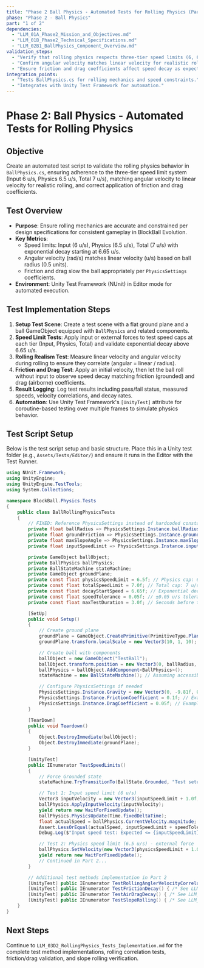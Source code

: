 ```yaml
---
title: "Phase 2 Ball Physics - Automated Tests for Rolling Physics (Part 1 of 2)"
phase: "Phase 2 - Ball Physics"
part: "1 of 2"
dependencies:
  - "LLM_01A_Phase2_Mission_and_Objectives.md"
  - "LLM_01B_Phase2_Technical_Specifications.md"
  - "LLM_02B1_BallPhysics_Component_Overview.md"
validation_steps:
  - "Verify that rolling physics respects three-tier speed limits (6, 6.5, 7 u/s)."
  - "Confirm angular velocity matches linear velocity for realistic rolling."
  - "Ensure friction and drag coefficients affect speed decay as expected."
integration_points:
  - "Tests BallPhysics.cs for rolling mechanics and speed constraints."
  - "Integrates with Unity Test Framework for automation."
---
```


# Phase 2: Ball Physics - Automated Tests for Rolling Physics

## Objective
Create an automated test script to validate the rolling physics behavior in `BallPhysics.cs`, ensuring adherence to the three-tier speed limit system (Input 6 u/s, Physics 6.5 u/s, Total 7 u/s), matching angular velocity to linear velocity for realistic rolling, and correct application of friction and drag coefficients.

## Test Overview
- **Purpose**: Ensure rolling mechanics are accurate and constrained per design specifications for consistent gameplay in BlockBall Evolution.
- **Key Metrics**:
  - Speed limits: Input (6 u/s), Physics (6.5 u/s), Total (7 u/s) with exponential decay starting at 6.65 u/s.
  - Angular velocity (rad/s) matches linear velocity (u/s) based on ball radius (0.5 units).
  - Friction and drag slow the ball appropriately per `PhysicsSettings` coefficients.
- **Environment**: Unity Test Framework (NUnit) in Editor mode for automated execution.

## Test Implementation Steps
1. **Setup Test Scene**: Create a test scene with a flat ground plane and a ball GameObject equipped with `BallPhysics` and related components.
2. **Speed Limit Tests**: Apply input or external forces to test speed caps at each tier (Input, Physics, Total) and validate exponential decay above 6.65 u/s.
3. **Rolling Realism Test**: Measure linear velocity and angular velocity during rolling to ensure they correlate (angular = linear / radius).
4. **Friction and Drag Test**: Apply an initial velocity, then let the ball roll without input to observe speed decay matching friction (grounded) and drag (airborne) coefficients.
5. **Result Logging**: Log test results including pass/fail status, measured speeds, velocity correlations, and decay rates.
6. **Automation**: Use Unity Test Framework's `[UnityTest]` attribute for coroutine-based testing over multiple frames to simulate physics behavior.

## Test Script Setup
Below is the test script setup and basic structure. Place this in a Unity test folder (e.g., `Assets/Tests/Editor/`) and ensure it runs in the Editor with the Test Runner.

```csharp
using NUnit.Framework;
using UnityEngine;
using UnityEngine.TestTools;
using System.Collections;

namespace BlockBall.Physics.Tests
{
    public class BallRollingPhysicsTests
    {
        // FIXED: Reference PhysicsSettings instead of hardcoded constants
        private float ballRadius => PhysicsSettings.Instance.ballRadius;
        private float groundFriction => PhysicsSettings.Instance.groundFriction;
        private float maxSlopeAngle => PhysicsSettings.Instance.maxSlopeAngle;
        private float inputSpeedLimit => PhysicsSettings.Instance.inputSpeedLimit;

        private GameObject ballObject;
        private BallPhysics ballPhysics;
        private BallStateMachine stateMachine;
        private GameObject groundPlane;
        private const float physicsSpeedLimit = 6.5f; // Physics cap: 6.5 u/s
        private const float totalSpeedLimit = 7.0f; // Total cap: 7 u/s
        private const float decayStartSpeed = 6.65f; // Exponential decay start
        private const float speedTolerance = 0.05f; // ±0.05 u/s tolerance
        private const float maxTestDuration = 3.0f; // Seconds before timeout

        [SetUp]
        public void Setup()
        {
            // Create ground plane
            groundPlane = GameObject.CreatePrimitive(PrimitiveType.Plane);
            groundPlane.transform.localScale = new Vector3(10, 1, 10); // Large ground

            // Create ball with components
            ballObject = new GameObject("TestBall");
            ballObject.transform.position = new Vector3(0, ballRadius, 0); // On ground
            ballPhysics = ballObject.AddComponent<BallPhysics>();
            stateMachine = new BallStateMachine(); // Assuming accessible via BallPhysics

            // Configure PhysicsSettings if needed
            PhysicsSettings.Instance.Gravity = new Vector3(0, -9.81f, 0); // Standard gravity
            PhysicsSettings.Instance.FrictionCoefficient = 0.1f; // Example friction
            PhysicsSettings.Instance.DragCoefficient = 0.05f; // Example drag
        }

        [TearDown]
        public void Teardown()
        {
            Object.DestroyImmediate(ballObject);
            Object.DestroyImmediate(groundPlane);
        }

        [UnityTest]
        public IEnumerator TestSpeedLimits()
        {
            // Force Grounded state
            stateMachine.TryTransitionTo(BallState.Grounded, "Test setup");

            // Test 1: Input speed limit (6 u/s)
            Vector3 inputVelocity = new Vector3(inputSpeedLimit + 1.0f, 0, 0); // Exceed limit
            ballPhysics.ApplyInputVelocity(inputVelocity);
            yield return new WaitForFixedUpdate();
            ballPhysics.PhysicsUpdate(Time.fixedDeltaTime);
            float actualSpeed = ballPhysics.CurrentVelocity.magnitude;
            Assert.LessOrEqual(actualSpeed, inputSpeedLimit + speedTolerance, "Input speed should be capped at 6 u/s.");
            Debug.Log($"Input speed test: Expected <= {inputSpeedLimit}, Got {actualSpeed}");

            // Test 2: Physics speed limit (6.5 u/s) - external force
            ballPhysics.SetVelocity(new Vector3(physicsSpeedLimit + 1.0f, 0, 0)); // Exceed physics limit
            yield return new WaitForFixedUpdate();
            // Continued in Part 2...
        }

        // Additional test methods implementation in Part 2
        [UnityTest] public IEnumerator TestRollingAnglerVelocityCorrelation() { /* See LLM_03D2 */ }
        [UnityTest] public IEnumerator TestFrictionDecay() { /* See LLM_03D2 */ }
        [UnityTest] public IEnumerator TestAirDragDecay() { /* See LLM_03D2 */ }
        [UnityTest] public IEnumerator TestSlopeRolling() { /* See LLM_03D2 */ }
    }
}
```

## Next Steps
Continue to `LLM_03D2_RollingPhysics_Tests_Implementation.md` for the complete test method implementations, rolling correlation tests, friction/drag validation, and slope rolling verification.
